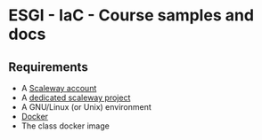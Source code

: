 # ESGI - IaC - Course samples and docs

## Requirements

- A [Scaleway account](https://www.scaleway.com/en/docs/console/my-account/how-to/create-an-account/)
- A [dedicated scaleway project](doc/scw-project.md)
- A GNU/Linux (or Unix) environment
- [Docker](https://docs.docker.com/get-docker/)
- The class docker image
